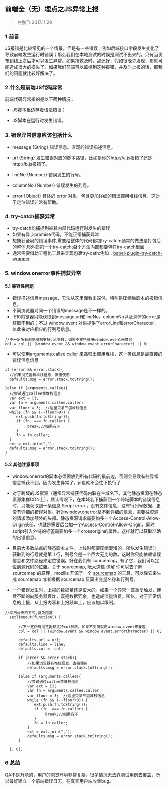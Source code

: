 ## 前端全（无）埋点之JS异常上报

> 左鹏飞 2017.11.29

### 1.前言

JS报错是比较常见的一个情景，但是有一些错误：例如后端接口字段发生变化了导致前端发生运行时错误；那么我们在本地测试的时候是测试不出来的，只有当发布到线上之后才可以发生异常。如果抢救及时，那还好，假如很晚才发现，那就可能造成很大的损失了。如果我们前端可以监控到这种报错，并及时上报的话，那我们的问题就比较好解决了。


### 2.什么是前端JS代码异常  

前端代码异常指的是以下两种情况：

+ JS脚本里边存着语法错误；

+ JS脚本在运行时发生错误。

### 3. 错误异常信息应该包括什么

+ message {String} 错误信息。直观的错误描述信息。

+ url {String} 发生错误对应的脚本路径，比如是你的http://a.js报错了还是http://b.js报错了。

+ lineNo {Number} 错误发生的行号。

+ columnNo {Number} 错误发生的列号。

+ error {Object} 具体的 error 对象，包含更加详细的错误调用堆栈信息，这对于定位错误非常有帮助。

### 4. try-catch捕获异常

+ try-catch能捕捉到被其内部代码运行时发生的错误
+ 如果有异步promise代码，不能正常捕获异常
+ 想捕获全局的错误事件,需要给整体的代码都包try-catch:通常的做法是打包后的整体JS外部包一个try-catch;每个方法内部都要包在try-catch里面
+ 通常需要借助工程化工具来实现包裹try-cath:例如：[babel-plugin-try-catch-wrapper](https://github.com/foio/babel-plugin-try-catch-wrapper/tree/master/src)


### 5. window.onerror事件捕获异常


#### 5.1 兼容性问题

+ 错误描述信息message，无法从这里面看出端倪，特别是压缩后脚本的报错信息。
+ 不同浏览器对同一个错误的message是不一样的。
+ IE10浏览器只能获取到message,url和lineNo，columnNo以及具体的error是获取不到的；不过 window.event 对象提供了errorLine和errorCharacter，以此来对应相应的行列号信息。

```
//不一定所有浏览器都支持col参数，如果不支持就用window.event来兼容
col = col || (window.event && window.event.errorCharacter) || 0;

```

+ 可以使用arguments.callee.caller 来递归出调用堆栈，这一类信息是最直接的错误信息信息

```
if (error && error.stack){
  //如果浏览器有堆栈信息，直接使用
  defaults.msg = error.stack.toString();

}else if (arguments.callee){
  //尝试通过callee拿堆栈信息
  var ext = [];
  var fn = arguments.callee.caller;
  var floor = 3;  //这里只拿三层堆栈信息
  while (fn && (--floor>0)) {
     ext.push(fn.toString());
     if (fn  === fn.caller) {
          break;//如果有环
     }
     fn = fn.caller;
  }
  ext = ext.join(",");
  defaults.msg = error.stack.toString();
}
```

#### 5.2 其他注意事项

+ window.onerror的脚本必须要放到所有代码的最前边，否则会导致有些异常信息捕获不到，因为发生异常了，js也就不会往下执行了

+ 对于跨域的JS资源（通常异常捕获代码内联在主域名下，其他静态资源在静态资源集群CDN上），默认情况下，在本域名下捕获到一个跨域脚本的错误信息时，只能获取到一条信息 Script error.，没有文件信息，没有行列号数据，更没有详细的错误对象。针对window.onerror拿不到详细的信息，需要往资源的请求添加额外的头部。静态资源请求需要加多一个Access-Control-Allow-Origin头部，也就是需要后台加一个Access-Control-Allow-Origin，同时script引入外链的标签需要加多一个crossorigin的属性。这样就可以获取准确的出错信息。

+ 目前大多数站点的静态脚本文件，上线时都要压缩混淆的。所以发生错误时，获取到的行号就是第 1 行，列号会是一个巨大无比的数。这时你只能依赖错误信息和文件路径来定位错误。好在我们有 sourcemap，有了它，我们可以定位到源代码的位置。关于 sourcemap, 阮大这篇 [详解](http://www.ruanyifeng.com/blog/2013/01/javascript_source_map.html) 你可以去了解 sourcemap 的原理，mozilla 开源了一个 [sourcemap](https://github.com/mozilla/source-map/) 的工具，可以靠它来生成 sourcemap 或者根据 sourcemap 反算出变量名称和行列号。

+ 一个错误发生时，上报的数据量还是蛮大的。如果一个异常一直重复触发，连续不断的向服务器轰炸，既是数据冗余，也造成流量浪费。所以，对于异常信息的上报，从上报内容和上报频率上，应该加以限制。

```
//采用异步的方式,避免阻塞
  setTimeout(function() {

      //不一定所有浏览器都支持col参数，如果不支持就用window.event来兼容
      col = col || (window.event && window.event.errorCharacter) || 0;

      defaults.url = url;
      defaults.line = line;
      defaults.col =  col;

      if (error && error.stack){
          //如果浏览器有堆栈信息，直接使用
          defaults.msg = error.stack.toString();

      }else if (arguments.callee){
          //尝试通过callee拿堆栈信息
          var ext = [];
          var fn = arguments.callee.caller;
          var floor = 3;  //这里只拿三层堆栈信息
          while (fn && (--floor>0)) {
             ext.push(fn.toString());
             if (fn  === fn.caller) {
                  break;//如果有环
             }
             fn = fn.caller;
          }
          ext = ext.join(",");
          defaults.msg = error.stack.toString();
      }

  }, 0);
```

### 6.总结

QA不是万能的，用户的浏览环境非常复杂，很多情况无法靠测试用例去覆盖，所以最好建立一个前端错误日志，在真实用户端收集bug。


